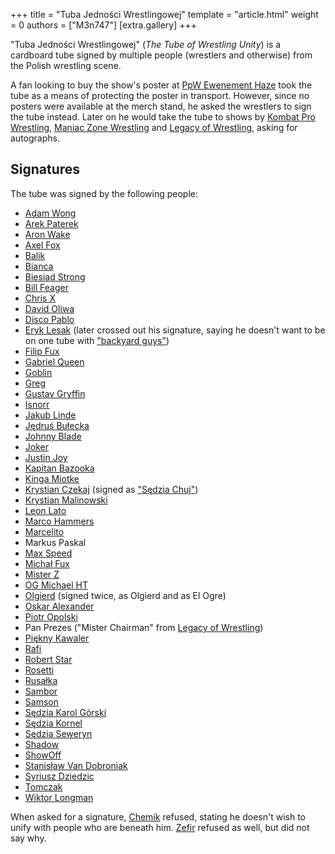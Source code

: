 +++
title = "Tuba Jedności Wrestlingowej"
template = "article.html"
weight = 0
authors = ["M3n747"]
[extra.gallery]
+++

"Tuba Jedności Wrestlingowej" (_The Tube of Wrestling Unity_) is a cardboard tube signed by multiple people (wrestlers and otherwise) from the Polish wrestling scene.

<!-- more -->

A fan looking to buy the show's poster at [PpW Ewenement Haze](@/e/ppw/2024-04-20-ppw-ewenement-haze.md) took the tube as a means of protecting the poster in transport. However, since no posters were available at the merch stand, he asked the wrestlers to sign the tube instead. Later on he would take the tube to shows by [Kombat Pro Wrestling](@/o/kpw.md), [Maniac Zone Wrestling](@/o/mzw.md) and [Legacy of Wrestling](@/o/low.md), asking for autographs.

## Signatures

The tube was signed by the following people:
- [Adam Wong](@/w/adam-wong.md)
- [Arek Paterek](@/w/arek-paterek.md)
- [Aron Wake](@/w/aron-wake.md)
- [Axel Fox](@/w/axel-fox.md)
- [Balik](@/w/lukasz-balinski.md)
- [Bianca](@/w/bianca.md)
- [Biesiad Strong](@/w/biesiad.md)
- [Bill Feager](@/w/feager.md)
- [Chris X](@/w/chris-x.md)
- [David Oliwa](@/w/david-oliwa.md)
- [Disco Pablo](@/w/disco-pablo.md)
- [Eryk Lesak](@/w/eryk-lesak.md) (later crossed out his signature, saying he doesn't want to be on one tube with ["backyard guys"](@/o/ppw.md))
- [Filip Fux](@/w/filip-fux.md)
- [Gabriel Queen](@/w/gabriel-queen.md)
- [Goblin](@/w/goblin.md)
- [Greg](@/w/greg.md)
- [Gustav Gryffin](@/w/gustav-gryffin.md)
- [Isnorr](@/w/isnorr.md)
- [Jakub Linde](@/w/jakub-linde.md)
- [Jędruś Bułecka](@/w/jedrus-bulecka.md)
- [Johnny Blade](@/w/johnny-blade.md)
- [Joker](@/w/joker.md)
- [Justin Joy](@/w/justin-joy.md)
- [Kapitan Bazooka](@/w/kapitan-bazooka.md)
- [Kinga Miotke](@/w/kinga-miotke.md)
- [Krystian Czekaj](@/w/krystian-czekaj.md) (signed as ["Sędzia Chuj"](@/a/polish-wrestling-chants.md))
- [Krystian Malinowski](@/w/krystian-malinowski.md)
- [Leon Lato](@/w/leon-lato.md)
- [Marco Hammers](@/w/marco-hammers.md)
- [Marcelito](@/w/marcelito.md)
- Markus Paskal
- [Max Speed](@/w/max-speed.md)
- [Michał Fux](@/w/michal-fux.md)
- [Mister Z](@/w/mister-z.md)
- [OG Michael HT](@/w/michael-ht.md)
- [Olgierd](@/w/olgierd.md) (signed twice, as Olgierd and as El Ogre)
- [Oskar Alexander](@/w/oskar-alexander.md)
- [Piotr Opolski](@/w/piotr-opolski.md)
- Pan Prezes ("Mister Chairman" from [Legacy of Wrestling](@/o/low.md))
- [Piękny Kawaler](@/w/piekny-kawaler.md)
- [Rafi](@/w/rafi.md)
- [Robert Star](@/w/robert-star.md)
- [Rosetti](@/w/rosetti.md)
- [Rusałka](@/w/rusalka.md)
- [Sambor](@/w/sambor.md)
- [Samson](@/w/samson.md)
- [Sędzia Karol Górski](@/w/madman-charlie.md)
- [Sędzia Kornel](@/w/sedzia-kornel.md)
- [Sędzia Seweryn](@/w/sedzia-seweryn.md)
- [Shadow](@/w/shadow.md)
- [ShowOff](@/w/piotr-malecki.md)
- [Stanisław Van Dobroniak](@/w/stanislaw-van-dobroniak.md)
- [Syriusz Dziedzic](@/w/dziedzic.md)
- [Tomczak](@/w/tomczak.md)
- [Wiktor Longman](@/w/wiktor-longman.md)

When asked for a signature, [Chemik](@/w/chemik.md) refused, stating he doesn't wish to unify with people who are beneath him. [Zefir](@/w/zefir.md) refused as well, but did not say why.
